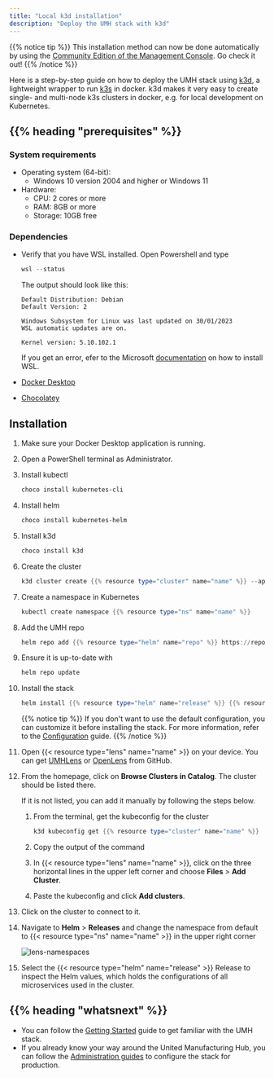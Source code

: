 ```yaml
---
title: "Local k3d installation"
description: "Deploy the UMH stack with k3d"
---
```


{{% notice tip %}}
This installation method can now be done automatically by using the [Community Edition of the Management Console](https://mgmt.docs.umh.app/). Go check it out!
{{% /notice %}}

Here is a step-by-step guide on how to deploy the UMH stack using
[k3d](https://k3d.io), a lightweight wrapper to run
[k3s](https://github.com/rancher/k3s) in docker. k3d makes it very easy to create
single- and multi-node k3s clusters in docker, e.g. for local development on
Kubernetes.

## {{% heading "prerequisites" %}}

### System requirements

- Operating system (64-bit):
  - Windows 10 version 2004 and higher or Windows 11
- Hardware:
  - CPU: 2 cores or more
  - RAM: 8GB or more
  - Storage: 10GB free

### Dependencies

- Verify that you have WSL installed. Open Powershell and type

  ```powershell
  wsl --status
  ```

  The output should look like this:

  ```none
  Default Distribution: Debian
  Default Version: 2

  Windows Subsystem for Linux was last updated on 30/01/2023
  WSL automatic updates are on.

  Kernel version: 5.10.102.1
  ```
  
  If you get an error, efer to the Microsoft
  [documentation](https://learn.microsoft.com/en-us/windows/wsl/install) on how
  to install WSL.
- [Docker Desktop](https://docs.docker.com/desktop/install/windows-install/#install-docker-desktop-on-windows)
- [Chocolatey](https://chocolatey.org/install#individual)

## Installation

1. Make sure your Docker Desktop application is running.
2. Open a PowerShell terminal as Administrator.
3. Install kubectl

   ```powershell
   choco install kubernetes-cli
   ```

4. Install helm

   ```powershell
   choco install kubernetes-helm
   ```

5. Install k3d

   ```powershell
   choco install k3d
    ```

6. Create the cluster

   ```powershell
   k3d cluster create {{% resource type="cluster" name="name" %}} --api-port 127.0.0.1:6443
   ```

7. Create a namespace in Kubernetes

   ```powershell
   kubectl create namespace {{% resource type="ns" name="name" %}}
   ```

8. Add the UMH repo

   ```powershell
   helm repo add {{% resource type="helm" name="repo" %}} https://repo.umh.app/
   ```

9. Ensure it is up-to-date with

   ```powershell
   helm repo update
   ```

10. Install the stack

    ```powershell
    helm install {{% resource type="helm" name="release" %}} {{% resource type="helm" name="repo" %}}/united-manufacturing-hub -n {{% resource type="ns" name="umh" %}}
    ```

    {{% notice tip %}}
  If you don't want to use the default configuration, you can customize it
  before installing the stack. For more information, refer to the
  [Configuration](/docs/production-guide/administration/customize-umh-installation/#customize-values)
  guide.
    {{% /notice %}}

11. Open {{< resource type="lens" name="name" >}} on your device. You can get
    [UMHLens](https://github.com/united-manufacturing-hub/UMHLens) or
    [OpenLens](https://github.com/MuhammedKalkan/OpenLens) from GitHub.
12. From the homepage, click on **Browse Clusters in Catalog**. The cluster should
    be listed there.

    If it is not listed, you can add it manually by following the steps below.

    1. From the terminal, get the kubeconfig for the cluster

       ```powershell
       k3d kubeconfig get {{% resource type="cluster" name="name" %}}
       ```

    2. Copy the output of the command
    3. In {{< resource type="lens" name="name" >}}, click on the three horizontal
       lines in the upper left corner and choose **Files** > **Add Cluster**.
    4. Paste the kubeconfig and click **Add clusters**.
13. Click on the cluster to connect to it.
14. Navigate to **Helm** > **Releases** and change the namespace from default to
    {{< resource type="ns" name="name" >}} in the upper right corner

    ![lens-namespaces](/images/installation/local-k3d-installation/lens-namespaces.png)

15. Select the {{< resource type="helm" name="release" >}} Release to inspect the
    Helm values, which holds the configurations of all microservices used in the
    cluster.

## {{% heading "whatsnext" %}}

- You can follow the [Getting Started](https://learn.umh.app/getstarted) guide
  to get familiar with the UMH stack.
- If you already know your way around the United Manufacturing Hub, you can
  follow the [Administration guides](/docs/production-guide/administration/) to
  configure the stack for production.
